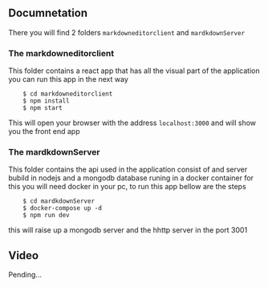 ## Documnetation

There you will find 2 folders `markdowneditorclient` and `mardkdownServer`

### The markdowneditorclient

This folder contains a react app that has all the visual part of the application you can run this app in the next way

```
    $ cd markdowneditorclient
    $ npm install
    $ npm start
```

This will open your browser with the address `localhost:3000` and will show you the front end app



### The mardkdownServer

This folder contains the api used in the application consist of and server bubild in nodejs and a mongodb database runing in a docker container for this you will need docker in your pc, to run this app bellow are the steps

```
    $ cd mardkdownServer
    $ docker-compose up -d
    $ npm run dev
```

this will raise up a mongodb server and the  hhttp server in the port 3001


## Video
Pending...
